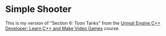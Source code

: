 # Simple Shooter
This is my version of "Section 6: Toon Tanks" from the [Unreal Engine C++ Developer: Learn C++ and Make Video Games](https://www.udemy.com/course/unrealcourse/) course.
